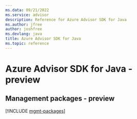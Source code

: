 ```yaml
---
ms.data: 09/21/2022
ms.service: advisor
description: Reference for Azure Advisor SDK for Java
ms.author: jfree
author: joshfree
ms.devlang: java
title: Azure Advisor SDK for Java
ms.topic: reference
---
```

# Azure Advisor SDK for Java - preview

## Management packages - preview
[!INCLUDE [mgmt-packages](advisor-mgmt-index.md)]